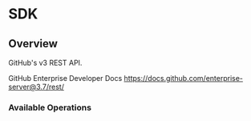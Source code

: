 # SDK

## Overview

GitHub's v3 REST API.

GitHub Enterprise Developer Docs
<https://docs.github.com/enterprise-server@3.7/rest/>
### Available Operations

